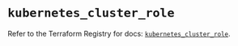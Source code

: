 # `kubernetes_cluster_role`

Refer to the Terraform Registry for docs: [`kubernetes_cluster_role`](https://registry.terraform.io/providers/hashicorp/kubernetes/2.29.0/docs/resources/cluster_role).
